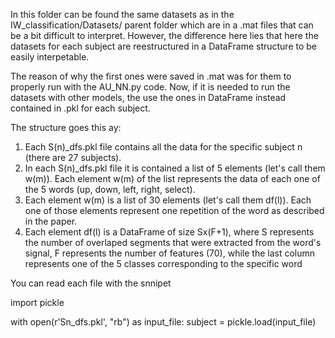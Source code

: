 In this folder can be found the same datasets as in the IW_classification/Datasets/ parent folder which are in a .mat files that can be a bit difficult to interpret.
However, the difference here lies that here the datasets for each subject are reestructured in a DataFrame structure to be easily interpetable.

The reason of why the first ones were saved in .mat was for them to properly run with the AU_NN.py code.
Now, if it is needed to run the datasets with other models, the use the ones in DataFrame instead contained in .pkl for each subject.

The structure goes this ay:
1. Each S(n)_dfs.pkl file contains all the data for the specific subject n (there are 27 subjects).
2. In each S(n)_dfs.pkl file it is contained a list of 5 elements (let's call them w(m)). Each element w(m) of the list represents the data of each one of the 5 words (up, down, left, right, select).
3. Each element w(m) is a list of 30 elements (let's call them df(l)). Each one of those elements represent one repetition of the word as described in the paper.
4. Each element df(l) is a DataFrame of size Sx(F+1), where S represents the number of overlaped segments that were extracted from the word's signal, F represents the number of features (70), while the last column represents one of the 5 classes corresponding to the specific word

You can read each file with the snnipet


import pickle

with open(r'Sn_dfs.pkl', "rb") as input_file:
    subject = pickle.load(input_file)
